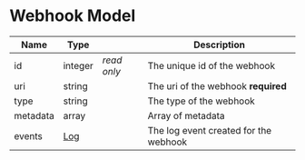 # Webhook Model

| Name      | Type              |               | Description                           |
|-----------|-------------------|---------------|---------------------------------------|
| id        | integer           | _read only_   | The unique id of the webhook          |
| uri       | string            |               | The uri of the webhook **required**   |
| type      | string            |               | The type of the webhook               |
| metadata  | array             |               | Array of metadata                     |
| events    | [Log](api-log.md) |               | The log event created for the webhook |
